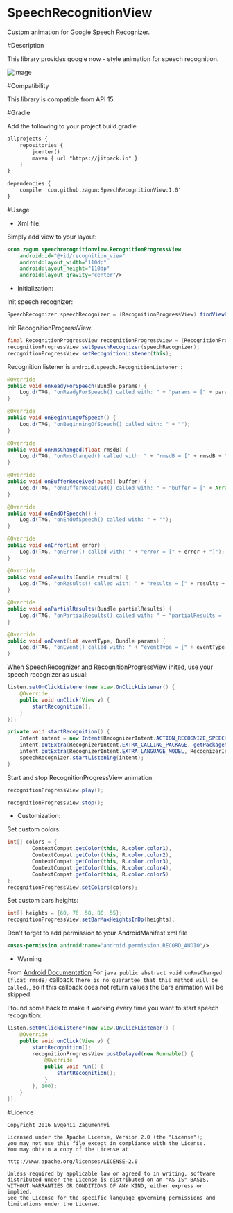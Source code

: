 # SpeechRecognitionView
Custom animation for Google Speech Recognizer.

#Description

This library provides google now - style animation for speech recognition.

![image](http://i.makeagif.com/media/4-30-2016/NB3I7e.gif)

#Compatibility

This library is compatible from API 15

#Gradle

Add the following to your project build.gradle
``` xml
allprojects {
    repositories {
        jcenter()
        maven { url "https://jitpack.io" }
    }
}

dependencies {
    compile 'com.github.zagum:SpeechRecognitionView:1.0'
}
```


#Usage

* Xml file:

Simply add view to your layout:

``` xml
<com.zagum.speechrecognitionview.RecognitionProgressView
	android:id="@+id/recognition_view"
	android:layout_width="110dp"
	android:layout_height="110dp"
	android:layout_gravity="center"/>
```
* Initialization:

Init speech recognizer:
``` java
SpeechRecognizer speechRecognizer = (RecognitionProgressView) findViewById(R.id.recognition_view);
```

Init RecognitionProgressView:
``` java
final RecognitionProgressView recognitionProgressView = (RecognitionProgressView) findViewById(R.id.recognition_view);
recognitionProgressView.setSpeechRecognizer(speechRecognizer);
recognitionProgressView.setRecognitionListener(this);
```
Recognition listener is ```android.speech.RecognitionListener ```:
``` java
@Override
public void onReadyForSpeech(Bundle params) {
	Log.d(TAG, "onReadyForSpeech() called with: " + "params = [" + params + "]");
}

@Override
public void onBeginningOfSpeech() {
	Log.d(TAG, "onBeginningOfSpeech() called with: " + "");
}

@Override
public void onRmsChanged(float rmsdB) {
	Log.d(TAG, "onRmsChanged() called with: " + "rmsdB = [" + rmsdB + "]");
}

@Override
public void onBufferReceived(byte[] buffer) {
	Log.d(TAG, "onBufferReceived() called with: " + "buffer = [" + Arrays.toString(buffer) + "]");
}

@Override
public void onEndOfSpeech() {
	Log.d(TAG, "onEndOfSpeech() called with: " + "");
}

@Override
public void onError(int error) {
	Log.d(TAG, "onError() called with: " + "error = [" + error + "]");
}

@Override
public void onResults(Bundle results) {
	Log.d(TAG, "onResults() called with: " + "results = [" + results + "]");
}

@Override
public void onPartialResults(Bundle partialResults) {
	Log.d(TAG, "onPartialResults() called with: " + "partialResults = [" + partialResults + "]");
}

@Override
public void onEvent(int eventType, Bundle params) {
	Log.d(TAG, "onEvent() called with: " + "eventType = [" + eventType + "], params = [" + params + "]");
}
```

When SpeechRecognizer and RecognitionProgressView inited, use your speech recognizer as usual:
``` java
listen.setOnClickListener(new View.OnClickListener() {
	@Override
	public void onClick(View v) {
		startRecognition();
	}
});

private void startRecognition() {
	Intent intent = new Intent(RecognizerIntent.ACTION_RECOGNIZE_SPEECH);
	intent.putExtra(RecognizerIntent.EXTRA_CALLING_PACKAGE, getPackageName());
	intent.putExtra(RecognizerIntent.EXTRA_LANGUAGE_MODEL, RecognizerIntent.LANGUAGE_MODEL_FREE_FORM);
	speechRecognizer.startListening(intent);
}
```

Start and stop RecognitionProgressView animation:
``` java
recognitionProgressView.play();

recognitionProgressView.stop();
```

* Customization:

Set custom colors: 
``` java
int[] colors = {
		ContextCompat.getColor(this, R.color.color1),
		ContextCompat.getColor(this, R.color.color2),
		ContextCompat.getColor(this, R.color.color3),
		ContextCompat.getColor(this, R.color.color4),
		ContextCompat.getColor(this, R.color.color5)
};
recognitionProgressView.setColors(colors);
```

Set custom bars heights: 
``` java
int[] heights = {60, 76, 58, 80, 55};
recognitionProgressView.setBarMaxHeightsInDp(heights);
```
Don't forget to add permission to your AndroidManifest.xml file
``` xml
<uses-permission android:name="android.permission.RECORD_AUDIO"/>
```


* Warning

From [Android Documentation](http://developer.android.com/reference/android/speech/RecognitionListener.html#onRmsChanged(float))
For ```java public abstract void onRmsChanged (float rmsdB)``` callback ```There is no guarantee that this method will be called.```, 
so if this callback does not return values the Bars animation will be skipped. 

I found some hack to make it working every time you want to start speech recognition:
``` java
listen.setOnClickListener(new View.OnClickListener() {
	@Override
	public void onClick(View v) {
		startRecognition();
		recognitionProgressView.postDelayed(new Runnable() {
			@Override
			public void run() {
				startRecognition();
			}
		}, 100);
	}
});
```


#Licence

    Copyright 2016 Evgenii Zagumennyi
    
    Licensed under the Apache License, Version 2.0 (the "License");
    you may not use this file except in compliance with the License.
    You may obtain a copy of the License at
    
    http://www.apache.org/licenses/LICENSE-2.0
    
    Unless required by applicable law or agreed to in writing, software
    distributed under the License is distributed on an "AS IS" BASIS,
    WITHOUT WARRANTIES OR CONDITIONS OF ANY KIND, either express or implied.
    See the License for the specific language governing permissions and
    limitations under the License.

